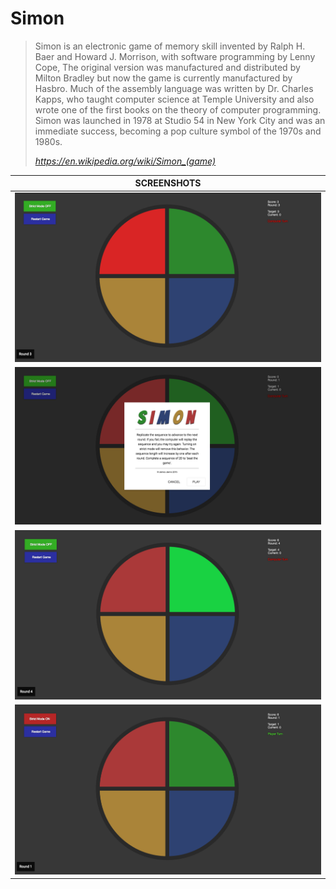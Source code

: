 # Simon
> Simon is an electronic game of memory skill invented by Ralph H. Baer and Howard J. Morrison, with software programming by Lenny Cope, The original version was manufactured and distributed by Milton Bradley but now the game is currently manufactured by Hasbro. Much of the assembly language was written by Dr. Charles Kapps, who taught computer science at Temple University and also wrote one of the first books on the theory of computer programming. Simon was launched in 1978 at Studio 54 in New York City and was an immediate success, becoming a pop culture symbol of the 1970s and 1980s.
>
> <cite>https://en.wikipedia.org/wiki/Simon_(game)</cite>

| SCREENSHOTS                           |
| ------------------------------------- |
| ![Screenshot](public/assets/screenshot-2.png) |
| ![Screenshot](public/assets/screenshot-1.png) |
| ![Screenshot](public/assets/screenshot-3.png) |
| ![Screenshot](public/assets/screenshot-4.png) |
